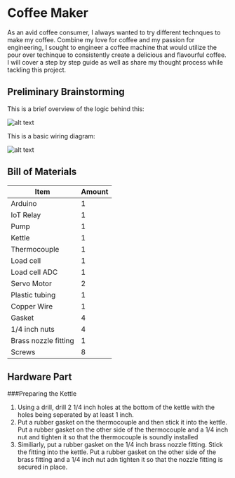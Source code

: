 # Coffee Maker

As an avid coffee consumer, I always wanted to try different technques to make my coffee. Combine my love for coffee and my passion for engineering, I sought to engineer a coffee machine that would utilize the pour over techinque to consistently create a delicious and flavourful coffee. I will cover a step by step guide as well as share my thought process while tackling this project.

## Preliminary Brainstorming

This is a brief overview of the logic behind this:

![alt text](https://github.com/vua6/Coffee-Maker/blob/main/images/Logic.png?raw=true) 

This is a basic wiring diagram:

![alt text](https://github.com/vua6/Coffee-Maker/blob/main/images/Wiring.png?raw=true)

## Bill of Materials

| Item | Amount | 
| -----|--------|
|Arduino|1|
|IoT Relay|1|
|Pump|1|
|Kettle|1|
|Thermocouple|1|
|Load cell|1|
|Load cell ADC|1|
|Servo Motor|2|
|Plastic tubing|1|
|Copper Wire|1|
|Gasket|4|
|1/4 inch nuts|4|
|Brass nozzle fitting|1|
|Screws|8|

## Hardware Part

###Preparing the Kettle

1. Using a drill, drill 2 1/4 inch holes at the bottom of the kettle with the holes being seperated by at least 1 inch.
2. Put a rubber gasket on the thermocouple and then stick it into the kettle. Put a rubber gasket on the other side of the thermocouple and a 1/4 inch nut and tighten it so that the thermocouple is soundly installed
3. Similiarly, put a rubber gasket on the 1/4 inch brass nozzle fitting. Stick the fitting into the kettle. Put a rubber gasket on the other side of the brass fitting and a 1/4 inch nut adn tighten it so that the nozzle fitting is secured in place.




